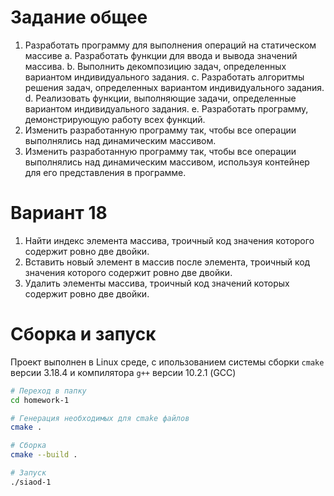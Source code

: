 # Задание общее

1. Разработать программу для выполнения операций на статическом массиве
   a. Разработать функции для ввода и вывода значений массива.
   b. Выполнить декомпозицию задач, определенных вариантом
   индивидуального задания.
   c. Разработать алгоритмы решения задач, определенных вариантом
   индивидуального задания.
   d. Реализовать функции, выполняющие задачи, определенные вариантом
   индивидуального задания.
   e. Разработать программу, демонстрирующую работу всех функций.
2. Изменить разработанную программу так, чтобы все операции выполнялись
   над динамическим массивом.
3. Изменить разработанную программу так, чтобы все операции выполнялись
   над динамическим массивом, используя контейнер для его представления в
   программе.

# Вариант 18

1. Найти индекс элемента массива, троичный код значения которого
   содержит ровно две двойки.
2. Вставить новый элемент в массив после элемента, троичный код
   значения которого содержит ровно две двойки.
3. Удалить элементы массива, троичный код значений которых содержит
   ровно две двойки.

# Сборка и запуск

Проект выполнен в Linux среде, с ипользованием системы сборки `cmake` версии 3.18.4 и компилятора `g++` версии 10.2.1 (GCC)

```bash
# Переход в папку
cd homework-1

# Генерация необходимых для cmake файлов
cmake .

# Сборка
cmake --build .

# Запуск
./siaod-1
```
